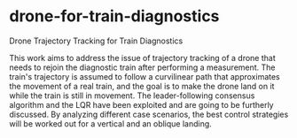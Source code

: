 # drone-for-train-diagnostics
Drone Trajectory Tracking for Train Diagnostics

This work aims to address the issue of trajectory tracking of a drone that needs to rejoin the diagnostic train after performing a measurement. The train's trajectory is assumed to follow a curvilinear path that approximates the movement of a real train, and the goal is to make the drone land on it while the train is still in movement. The leader-following consensus algorithm and the LQR have been exploited and are going to be furtherly discussed. By analyzing different case scenarios, the best control strategies will be worked out for a vertical and an oblique landing. 
